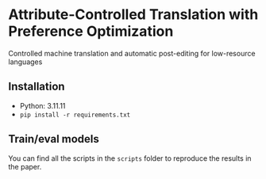 # Attribute-Controlled Translation with Preference Optimization
Controlled machine translation and automatic post-editing for low-resource languages

## Installation

- Python:  3.11.11
- `pip install -r requirements.txt`

## Train/eval models

You can find all the scripts in the `scripts` folder to reproduce the results in the paper.
